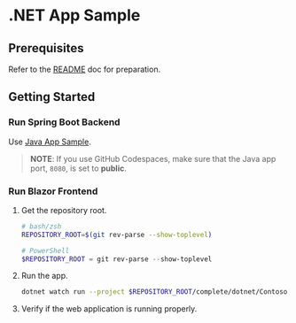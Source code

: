 # .NET App Sample

## Prerequisites

Refer to the [README](../../README.md) doc for preparation.

## Getting Started

### Run Spring Boot Backend

Use [Java App Sample](../java/).

> **NOTE**: If you use GitHub Codespaces, make sure that the Java app port, `8080`, is set to **public**.

### Run Blazor Frontend

1. Get the repository root.

    ```bash
    # bash/zsh
    REPOSITORY_ROOT=$(git rev-parse --show-toplevel)
    ```

    ```powershell
    # PowerShell
    $REPOSITORY_ROOT = git rev-parse --show-toplevel
    ```

1. Run the app.

    ```bash
    dotnet watch run --project $REPOSITORY_ROOT/complete/dotnet/Contoso.BlazorApp
    ```

1. Verify if the web application is running properly.
